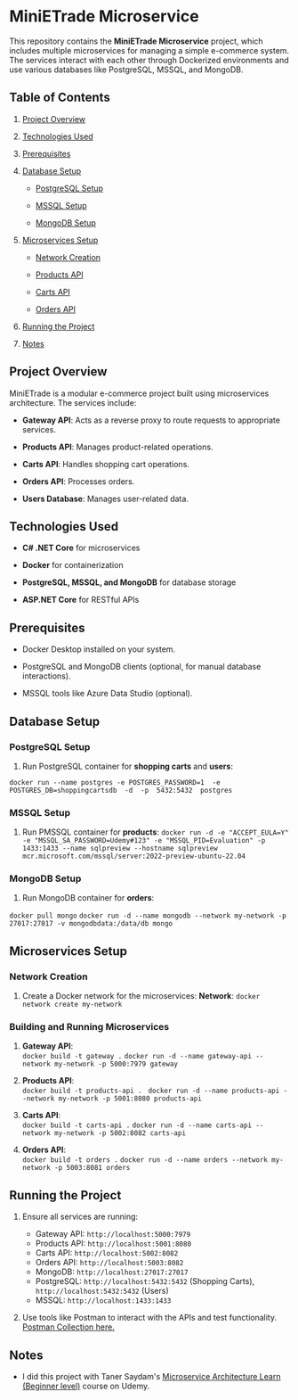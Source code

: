 
# MiniETrade Microservice

  

This repository contains the **MiniETrade Microservice** project, which includes multiple microservices for managing a simple e-commerce system. The services interact with each other through Dockerized environments and use various databases like PostgreSQL, MSSQL, and MongoDB.

  

## Table of Contents

1. [Project Overview](#project-overview)

2. [Technologies Used](#technologies-used)

3. [Prerequisites](#prerequisites)

4. [Database Setup](#database-setup)

	- [PostgreSQL Setup](#postgresql-setup)

	- [MSSQL Setup](#mssql-setup)

	- [MongoDB Setup](#mongodb-setup)

5. [Microservices Setup](#microservices-setup)

	- [Network Creation](#network-creation)

	- [Products API](#products-api)

	- [Carts API](#carts-api)

	- [Orders API](#orders-api)

7. [Running the Project](#running-the-project)

8. [Notes](#notes)

## Project Overview

  

MiniETrade is a modular e-commerce project built using microservices architecture. The services include:

-  **Gateway API**: Acts as a reverse proxy to route requests to appropriate services.

-  **Products API**: Manages product-related operations.

-  **Carts API**: Handles shopping cart operations.

-  **Orders API**: Processes orders.

-  **Users Database**: Manages user-related data.

  

## Technologies Used

  

-  **C# .NET Core** for microservices

-  **Docker** for containerization

-  **PostgreSQL, MSSQL, and MongoDB** for database storage

-  **ASP.NET Core** for RESTful APIs

  

## Prerequisites

  

- Docker Desktop installed on your system.

- PostgreSQL and MongoDB clients (optional, for manual database interactions).

- MSSQL tools like Azure Data Studio (optional). 

## Database Setup

  

### PostgreSQL Setup

1. Run PostgreSQL container for **shopping carts** and **users**:

``docker run --name postgres -e POSTGRES_PASSWORD=1  -e  POSTGRES_DB=shoppingcartsdb  -d  -p  5432:5432  postgres ``  

### MSSQL Setup

1. Run PMSSQL container for **products**:
``docker run -d -e "ACCEPT_EULA=Y" -e "MSSQL_SA_PASSWORD=Udemy#123" -e "MSSQL_PID=Evaluation" -p 1433:1433 --name sqlpreview --hostname sqlpreview mcr.microsoft.com/mssql/server:2022-preview-ubuntu-22.04``
 
### MongoDB Setup

1. Run MongoDB container for **orders**:

``docker pull mongo``
``docker run -d --name mongodb --network my-network -p 27017:27017 -v mongodbdata:/data/db mongo``

## Microservices Setup

### Network Creation
1. Create a Docker network for the microservices: **Network**:
``docker network create my-network`` 
 

### Building and Running Microservices

1.  **Gateway API**:    
``docker build -t gateway .``
``docker run -d --name gateway-api --network my-network -p 5000:7979 gateway``
2.  **Products API**:    
 ``docker build -t products-api . ``
``docker run -d --name products-api --network my-network -p 5001:8080 products-api``
    
3.  **Carts API**:    
``docker build -t carts-api .``
``docker run -d --name carts-api --network my-network -p 5002:8082 carts-api``
    
4.  **Orders API**:   
``docker build -t orders .``
``docker run -d --name orders --network my-network -p 5003:8081 orders``

## Running the Project

1.  Ensure all services are running:
    
    -   Gateway API: `http://localhost:5000:7979`
    -   Products API: `http://localhost:5001:8080`
    -   Carts API: `http://localhost:5002:8082`
    -   Orders API: `http://localhost:5003:8082`
    -   MongoDB: `http://localhost:27017:27017`
    -   PostgreSQL: `http://localhost:5432:5432` (Shopping Carts), `http://localhost:5432:5432` (Users)
    -   MSSQL: `http://localhost:1433:1433`
2.  Use tools like Postman to interact with the APIs and test functionality. [Postman Collection here.](https://github.com/FatihBaycu/MiniETradeMicroservice/blob/main/External/MiniETradeMicroservice.postman_collection.json)

## Notes

-   I did this project with Taner Saydam's [Microservice Architecture Learn (Beginner level)](https://www.udemy.com/course/microservice-architecture-ogrenelim/) course on Udemy.
